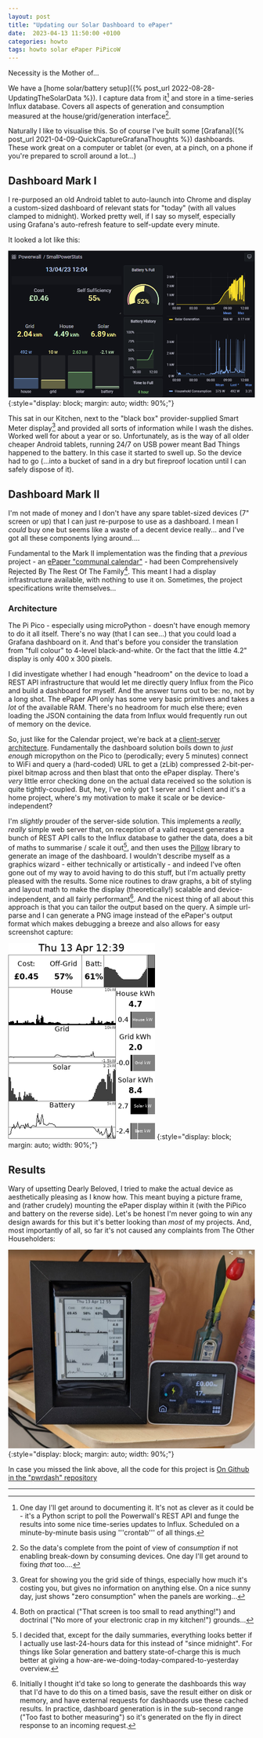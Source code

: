 ```yaml
--- 
layout: post
title: "Updating our Solar Dashboard to ePaper"
date:  2023-04-13 11:50:00 +0100
categories: howto
tags: howto solar ePaper PiPicoW
--- 
```

Necessity is the Mother of...

We have a [home solar/battery setup]({% post_url
2022-08-28-UpdatingTheSolarData %}). I capture data from it[^1] and store
in a time-series Influx database. Covers all aspects of generation and
consumption measured at the house/grid/generation interface[^2].

Naturally I like to visualise this. So of course I've built some
[Grafana]({% post_url 2021-04-09-QuickCaptureGrafanaThoughts %})
dashboards. These work great on a computer or tablet (or even, at a pinch,
on a phone if you're prepared to scroll around a lot...)

## Dashboard Mark I
I re-purposed an old Android tablet to auto-launch
into Chrome and display a custom-sized dashboard of relevant stats for
"today" (with all values clamped to midnight). Worked pretty well, if I
say so myself, especially using Grafana's auto-refresh feature to
self-update every minute.

It looked a lot like this:

![Example output from the Mk1 Grafana-based Power data dashboard](/assets/mk1_powerwall_dashboard.png)
{:style="display: block; margin: auto; width: 90%;"}

This sat in our Kitchen, next to the "black box" provider-supplied Smart
Meter display[^3] and provided all sorts of information while I wash the
dishes. Worked well for about a year or so. Unfortunately, as is the way
of all older cheaper Android tablets, running 24/7 on USB power meant Bad
Things happened to the battery. In this case it started to swell up. So
the device had to go (...into a bucket of sand in a dry but fireproof
location until I can safely dispose of it).

## Dashboard Mark II
I'm not made of money and I don't have any spare tablet-sized devices (7"
screen or up) that I can just re-purpose to use as a dashboard. I mean I
_could_ buy one but seems like a waste of a decent device really... and
I've got all these components lying around....

Fundamental to the Mark II implementation was the finding that a
_previous_ project - an [ePaper "communal
calendar"](https://github.com/henley-regatta/pico_calendar_display) - had
been Comprehensively Rejected By The Rest Of The Family[^4]. This meant I
had a display infrastructure available, with nothing to use it on.
Sometimes, the project specifications write themselves...

### Architecture

The Pi Pico - especially using microPython - doesn't have enough memory to
do it all itself. There's no way (that I can see...) that you could load a
Grafana dashboard on it. And that's before you consider the translation
from "full colour" to 4-level black-and-white. Or the fact that the little
4.2" display is only 400 x 300 pixels.

I did investigate whether I had enough "headroom" on the device to load a
REST API infrastructure that would let me directly query Influx from the
Pico and build a dashboard for myself. And the answer turns out to be: no,
not by a long shot. The ePaper API only has some very basic primitives and
takes a _lot_ of the available RAM. There's no headroom for much else
there; even loading the JSON containing the data from Influx would
frequently run out of memory on the device.

So, just like for the Calendar project, we're back at a [client-server
architecture](https://github.com/henley-regatta/pwrdash). Fundamentally
the dashboard solution boils down to _just enough_ micropython on the Pico
to (perodically; every 5 minutes) connect to WiFi and query a (hard-coded) URL to get a
(zLib) compressed 2-bit-per-pixel bitmap across and then blast that onto
the ePaper display. There's _very_ little error checking done on the
actual data received so the solution is quite tightly-coupled. But, hey,
I've only got 1 server and 1 client and it's a home project, where's my
motivation to make it scale or be device-independent?

I'm _slightly_ prouder of the server-side solution. This implements a
_really, really_ simple web server that, on reception of a valid request
generates a bunch of REST API calls to the Influx database to gather the
data, does a bit of maths to summarise / scale it out[^5], and then uses the
[Pillow](https://pillow.readthedocs.io/en/stable/) library to generate an
image of the dashboard. I wouldn't describe myself as a graphics wizard -
either technically or artistically - and indeed I've often gone out of my
way to avoid having to do this stuff, but I'm actually pretty pleased with
the results. Some nice routines to draw graphs, a bit of styling and
layout math to make the display (theoretically!) scalable and
device-independent, and all fairly performant[^6]. And the nicest thing of
all about this approach is that you can tailor the output based on the
query. A simple url-parse and I can generate a PNG image instead of the
ePaper's output format which makes debugging a breeze and also allows for
easy screenshot capture:

![Example output from the MkII Python-native-Library based Power data dashboard](/assets/mkii_powerwall_dashboard.png)
{:style="display: block; margin: auto; width: 90%;"}

## Results
Wary of upsetting Dearly Beloved, I tried to make the actual device as aesthetically pleasing as I know how. This meant buying a picture frame, and (rather crudely) mounting the ePaper display within it (with the PiPico and battery on the reverse side). Let's be honest I'm never going to win any design awards for this but it's better looking than _most_ of my projects. And, most importantly of all, so far it's not caused any complaints from The Other Householders:

![The ePaper-based Power Dashboard _in situ_ with the Smart Meter in the Kitchen](/assets/mkii_power_dashboard_insitu.jpg)
{:style="display: block; margin: auto; width: 90%;"}



In case you missed the link above, all the code for this project is [On Github in the "pwrdash" repository](https://github.com/henley-regatta/pwrdash)


***
[^1]: One day I'll get around to documenting it. It's not as clever as it could be - it's a Python script to poll the Powerwall's REST API and funge the results into some nice time-series updates to Influx. Scheduled on a minute-by-minute basis using '''crontab''' of all things.
[^2]: So the data's complete from the point of view of _consumption_ if not enabling break-down by consuming devices. One day I'll get around to fixing _that_ too....
[^3]: Great for showing you the grid side of things, especially how much it's costing you, but gives no information on anything else. On a nice sunny day, just shows "zero consumption" when the panels are working...
[^4]: Both on practical ("That screen is too small to read anything!") and doctrinal ("No more of your electronic crap in my kitchen!") grounds...
[^5]: I decided that, except for the daily summaries, everything looks better if I actually use last-24-hours data for this instead of "since midnight". For things like Solar generation and battery state-of-charge this is much better at giving a how-are-we-doing-today-compared-to-yesterday overview.
[^6]: Initially I thought it'd take so long to generate the dashboards this way that I'd have to do this on a timed basis, save the result either on disk or memory, and have external requests for dashbaords use these cached results. In practice, dashboard generation is in the sub-second range ("Too fast to bother measuring") so it's generated on the fly in direct response to an incoming request.